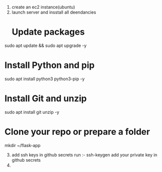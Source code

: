 1. create an ec2 instance(ubuntu)
2. launch server and insstall all deendancies
   # Update packages
sudo apt update && sudo apt upgrade -y

# Install Python and pip
sudo apt install python3 python3-pip -y

# Install Git and unzip
sudo apt install git unzip -y

# Clone your repo or prepare a folder
mkdir ~/flask-app

3. add ssh keys in github secrets 
   run :- ssh-keygen
   add your private key in github secrets
4. 
